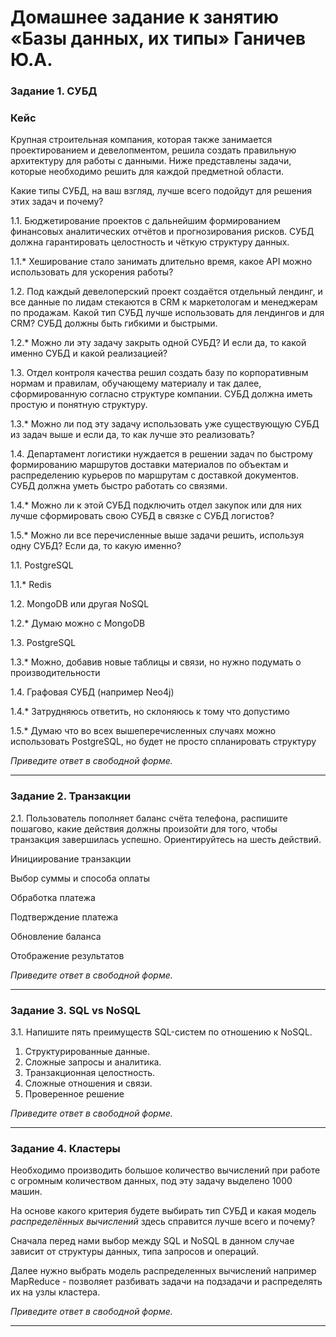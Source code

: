 # Домашнее задание к занятию «Базы данных, их типы» Ганичев Ю.А.

### Задание 1. СУБД

### Кейс
Крупная строительная компания, которая также занимается проектированием и девелопментом, решила создать 
правильную архитектуру для работы с данными. Ниже представлены задачи, которые необходимо решить для
каждой предметной области. 

Какие типы СУБД, на ваш взгляд, лучше всего подойдут для решения этих задач и почему? 
 
1.1. Бюджетирование проектов с дальнейшим формированием финансовых аналитических отчётов и прогнозирования рисков.
СУБД должна гарантировать целостность и чёткую структуру данных.

1.1.* Хеширование стало занимать длительно время, какое API можно использовать для ускорения работы? 

1.2. Под каждый девелоперский проект создаётся отдельный лендинг, и все данные по лидам стекаются в CRM к 
маркетологам и менеджерам по продажам. Какой тип СУБД лучше использовать для лендингов и для CRM? 
СУБД должны быть гибкими и быстрыми.

1.2.* Можно ли эту задачу закрыть одной СУБД? И если да, то какой именно СУБД и какой реализацией?

1.3. Отдел контроля качества решил создать базу по корпоративным нормам и правилам, обучающему материалу 
и так далее, сформированную согласно структуре компании. СУБД должна иметь простую и понятную структуру.

1.3.* Можно ли под эту задачу использовать уже существующую СУБД из задач выше и если да, то как лучше это 
реализовать?

1.4. Департамент логистики нуждается в решении задач по быстрому формированию маршрутов доставки материалов 
по объектам и распределению курьеров по маршрутам с доставкой документов. СУБД должна уметь быстро работать
со связями.

1.4.* Можно ли к этой СУБД подключить отдел закупок или для них лучше сформировать свою СУБД в связке с СУБД 
логистов?

1.5.* Можно ли все перечисленные выше задачи решить, используя одну СУБД? Если да, то какую именно?


1.1. PostgreSQL

1.1.* Redis

1.2. MongoDB или другая NoSQL

1.2.* Думаю можно с MongoDB

1.3. PostgreSQL

1.3.* Можно, добавив новые таблицы и связи, но нужно подумать о производительности

1.4. Графовая СУБД (например Neo4j)

1.4.* Затрудняюсь ответить, но склоняюсь к тому что допустимо

1.5.* Думаю что во всех вышеперечисленных случаях можно использовать PostgreSQL, но будет не просто спланировать структуру

*Приведите ответ в свободной форме.*

---

### Задание 2. Транзакции

2.1. Пользователь пополняет баланс счёта телефона, распишите пошагово, какие действия должны произойти для того, чтобы 
транзакция завершилась успешно. Ориентируйтесь на шесть действий.


Инициирование транзакции

Выбор суммы и способа оплаты

Обработка платежа

Подтверждение платежа

Обновление баланса

Отображение результатов

*Приведите ответ в свободной форме.*

---

### Задание 3. SQL vs NoSQL

3.1. Напишите пять преимуществ SQL-систем по отношению к NoSQL.

1. Структурированные данные. 
2. Сложные запросы и аналитика. 
3. Транзакционная целостность.
4. Сложные отношения и связи.
5. Проверенное решение

*Приведите ответ в свободной форме.*

---

### Задание 4. Кластеры

Необходимо производить большое количество вычислений при работе с огромным количеством данных, под эту задачу 
выделено 1000 машин. 

На основе какого критерия будете выбирать тип СУБД и какая модель *распределённых вычислений* 
здесь справится лучше всего и почему?


Сначала перед нами выбор между SQL и NoSQL в данном случае зависит от структуры данных, типа запросов и операций.

Далее нужно выбрать модель распределенных вычислений например MapReduce - позволяет разбивать задачи на подзадачи и распределять их на узлы кластера.

*Приведите ответ в свободной форме.*

---



